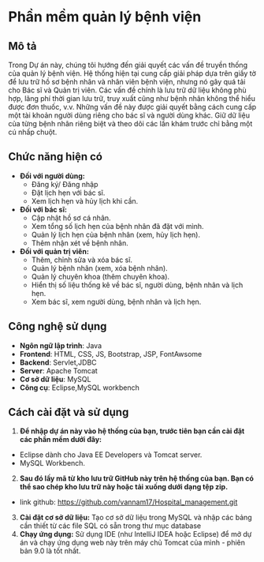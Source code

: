 # Phần mềm quản lý bệnh viện
## Mô tả
Trong Dự án này, chúng tôi hướng đến giải quyết các vấn đề truyền thống của quản lý bệnh viện. Hệ thống hiện tại cung cấp giải pháp dựa trên giấy tờ để lưu trữ hồ sơ bệnh nhân và nhân viên bệnh viện, nhưng nó gây quá tải cho Bác sĩ và Quản trị viên. Các vấn đề chính là lưu trữ dữ liệu không phù hợp, lãng phí thời gian lưu trữ, truy xuất cũng như bệnh nhân không thể hiểu được đơn thuốc, v.v. Những vấn đề này được giải quyết bằng cách cung cấp một tài khoản người dùng riêng cho bác sĩ và người dùng khác. Giữ dữ liệu của từng bệnh nhân riêng biệt và theo dõi các lần khám trước chỉ bằng một cú nhấp chuột.
## Chức năng hiện có
- **Đối với người dùng:**
  - Đăng ký/ Đăng nhập
  - Đặt lịch hẹn với bác sĩ.
  - Xem lịch hẹn và hủy lịch khi cần.
- **Đối với bác sĩ:**
  - Cập nhật hồ sơ cá nhân.
  - Xem tổng số lịch hẹn của bệnh nhân đã đặt với mình.
  - Quản lý lịch hẹn của bệnh nhân (xem, hủy lịch hẹn).
  - Thêm nhận xét về bệnh nhân.
- **Đối với quản trị viên:**
  -	Thêm, chỉnh sửa và xóa bác sĩ.
  -	Quản lý bệnh nhân (xem, xóa bệnh nhân).
  - Quản lý chuyên khoa (thêm chuyên khoa).
  -	Hiển thị số liệu thống kê về bác sĩ, người dùng, bệnh nhân và lịch hẹn.
  - Xem bác sĩ, xem người dùng, bệnh nhân và lịch hẹn.
## Công nghệ sử dụng
- **Ngôn ngữ lập trình**: Java
- **Frontend**: HTML, CSS, JS, Bootstrap, JSP, FontAwsome
- **Backend**: Servlet,JDBC
- **Server**:  Apache Tomcat
- **Cơ sở dữ liệu**: MySQL
- **Công cụ**: Eclipse,MySQL workbench
## Cách cài đặt và sử dụng
1. **Để nhập dự án này vào hệ thống của bạn, trước tiên bạn cần cài đặt các phần mềm dưới đây:**

- Eclipse dành cho Java EE Developers và Tomcat server. 
- MySQL Workbench.
2. **Sau đó lấy mã từ kho lưu trữ GitHub này trên hệ thống của bạn. Bạn có thể sao chép kho lưu trữ này hoặc tải xuống dưới dạng tệp zip.**
- link github: https://github.com/vannam17/Hospital_management.git
3. **Cài đặt cơ sở dữ liệu:** Tạo cơ sở dữ liệu trong MySQL và nhập các bảng cần thiết từ các file SQL có sẵn trong thư mục database
4. **Chạy ứng dụng:** Sử dụng IDE (như IntelliJ IDEA hoặc Eclipse) để mở dự án và chạy ứng dụng web này trên máy chủ Tomcat của mình - phiên bản 9.0 là tốt nhất.

